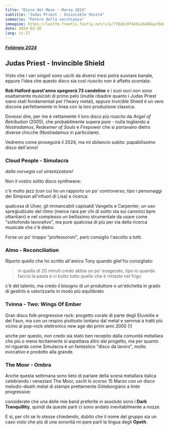 ```yaml
---
title: "Disco del Mese - Marzo 2024"
subtitle: "Judas Priest - Invincible Shield"
sommario: "Potere della vecchianza"
immagine: https://lastfm.freetls.fastly.net/i/u/770x0/8f4e6a16468aa7bddda995f69839f20c.jpg
date: 2024-03-26
lang: it-IT
---
```


[_**Febbraio 2024**_](/posts/ita/disco-del-mese-02-2024)

## Judas Priest - Invincible Shield

Visto che i vari singoli sono usciti da diversi mesi potrà suonare banale, eppure l'idea che questo disco sia così riuscito non è affatto scontata: 

**Rob Halford quest'anno spegnerà 73 candeline** e i suoi soci non sono esattamente musicisti di primo pelo (inutile ribadire quanto i Judas Priest siano stati fondamentali per l'heavy metal), eppure Invicible Shield è un vero discone perfettamente in linea con la loro produzione classica. 

Dovessi dire, per me è nettamente il loro disco più riuscito da _Angel of Retribution_ (2005), che probabilmente supera pure - nulla togliendo a _Nostradamus_, _Redeemer of Souls_ e _Firepower_ che si portavano dietro diverse chicche (Nostradamus in particolare).

Vedremo come proseguirà il 2024, ma mi sbilancio subito: papabilissimo disco dell'anno!

### Cloud People - Simulacra 

_dalla norvegia col sintetizzatore!_

Non il vostro solito disco synthwave: 

c'è molto jazz (con cui ho un rapporto un po' controverso, tipo i personaggi dei Simpson all'infuori di Lisa) e ricerca:

qualcosa di Ulver, gli immancabili capisaldi Vangelis e Carpenter, un uso spregiudicato del ritmo (merce rara per chi di solito sta sui canonici bpm ottantiani) e nel complesso un bellissimo strumentale da usare come "sottofondo lavorativo", ma pure qualcosa di più per via della ricerca musicale che c'è dietro.

Forse un po' troppo "professoroni", però consiglio l'ascolto a tutti.

### Almo - Reconciliation

Riporto quello che ho scritto all'amico Tony quando gliel'ho consigliato: 

> in quella di 20 minuti credo abbia un po' esagerato, tipo io quando faccio la pasta e ci butto tutto quello che è rimasto nel frigo

c'è del talento, ma credo il bisogno di un produttore o un'etichetta in grado di gestirlo e valorizzarlo in modo più equilibrato

### Tvinna - Two: Wings Of Ember

Gran disco folk-progressive rock: progetto corale di parte degli Eluveitie e dei Faun, ma con un respiro piuttosto lontano dal metal e semmai a tratti più vicino al pop-rock elettronico new age dei primi anni 2000 (!) 

anche per questo, non credo sia stato ben recepito dalla comunità metallara che più o meno lecitamente si aspettava altro dal progetto, ma per quanto mi riguarda come Simulacra è un fantastico "disco da lavoro", molto evocativo e prodotto alla grande.

### The Moor - Ombra

Anche questa settimana sono lieto di parlare della scena metallara italica celebrando i veneziani The Moor, usciti lo scorso 15 Marzo con un disco melodic-death metal di stampo prettamente Göteborgiano a tinte progressive: 

considerate che una delle mie band preferite in assoluto sono i **Dark Tranquillity**, quindi da queste parti ci sono andato inevitabilmente a nozze.

E sì, per chi se lo stesse chiedendo, dubito che il nome del gruppo sia un caso visto che più di una sonorità mi pare parli la lingua degli **Opeth**.
